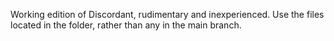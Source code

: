 Working edition of Discordant, rudimentary and inexperienced.
Use the files located in the folder, rather than any in the main branch.
